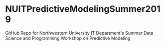 # NUITPredictiveModelingSummer2019
GitHub Repo for Northwestern University IT Department's Summer Data Science and Programming Workshop on Predictive Modeling

